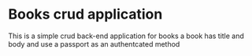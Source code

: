 # Books crud application
This is a simple  crud  back-end application for books a book has title and body and use 
a passport as an authentcated method

